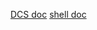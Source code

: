 [DCS doc](https://cloud.stomics.tech/helpcenter/zh/)
[shell doc](https://www.runoob.com/linux/linux-shell.html)